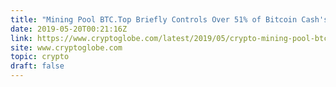 ```yaml
---
title: "Mining Pool BTC.Top Briefly Controls Over 51% of Bitcoin Cash's Hashrate"
date: 2019-05-20T00:21:16Z
link: https://www.cryptoglobe.com/latest/2019/05/crypto-mining-pool-btc-top-briefly-reaches-54-hahsrate-on-bitcoin-cash/?utm_medium=RSS&utm_source=hune
site: www.cryptoglobe.com
topic: crypto
draft: false
---
```

